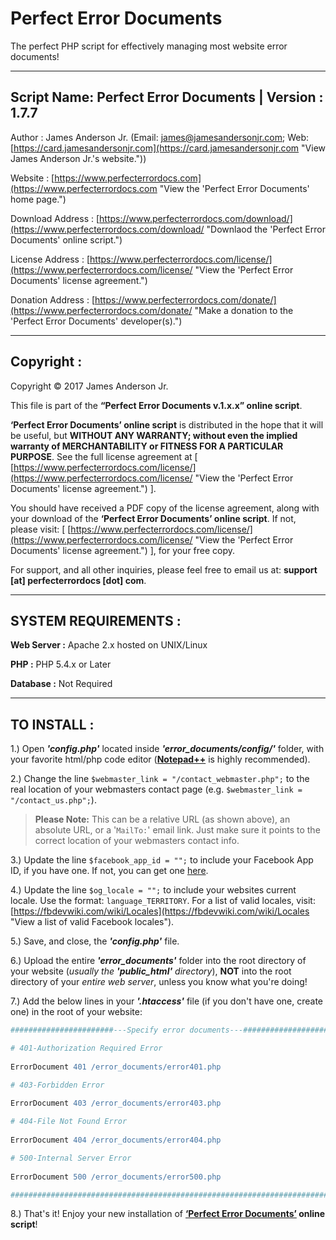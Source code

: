 Perfect Error Documents
=======================

The perfect PHP script for effectively managing most website error documents! 

-----------------------------------------------------------------------
Script Name: Perfect Error Documents | Version : 1.7.7
-----------------------------------------------------------------------

Author : James Anderson Jr. (Email: [james@jamesandersonjr.com](https://www.jamesandersonjr.com/contact_james.php "Contact James Anderson Jr. via email."); Web: [https://card.jamesandersonjr.com](https://card.jamesandersonjr.com "View James Anderson Jr.'s website.")) 

Website : [https://www.perfecterrordocs.com](https://www.perfecterrordocs.com "View the 'Perfect Error Documents' home page.")

Download Address : [https://www.perfecterrordocs.com/download/](https://www.perfecterrordocs.com/download/ "Downlaod the 'Perfect Error Documents' online script.")

License Address : [https://www.perfecterrordocs.com/license/](https://www.perfecterrordocs.com/license/ "View the 'Perfect Error Documents' license agreement.")

Donation Address : [https://www.perfecterrordocs.com/donate/](https://www.perfecterrordocs.com/donate/ "Make a donation to the 'Perfect Error Documents' developer(s).")

-----------------------------------------------------------------------
Copyright :
-----------------------------------------------------------------------

Copyright © 2017 James Anderson Jr.


This file is part of the <b>&ldquo;Perfect Error Documents v.1.x.x&rdquo; online script</b>.

<b>&lsquo;Perfect Error Documents&rsquo; online script</b> is distributed in the hope that it will be useful, but **WITHOUT ANY WARRANTY; without even the implied warranty of MERCHANTABILITY or FITNESS FOR A PARTICULAR PURPOSE**. See the full license agreement at [ [https://www.perfecterrordocs.com/license/](https://www.perfecterrordocs.com/license/ "View the 'Perfect Error Documents' license agreement.") ].

You should have received a PDF copy of the license agreement, along with your download of the <b>&lsquo;Perfect Error Documents&rsquo; online script</b>. If not, please visit: [ [https://www.perfecterrordocs.com/license/](https://www.perfecterrordocs.com/license/ "View the 'Perfect Error Documents' license agreement.") ], for your free copy.

For support, and all other inquiries, please feel free to email us at: <b>support [at] perfecterrordocs [dot] com</b>.

-----------------------------------------------------------------------
SYSTEM REQUIREMENTS :
-----------------------------------------------------------------------

**Web Server :** Apache 2.x hosted on UNIX/Linux

**PHP :** PHP 5.4.x or Later

**Database :** Not Required

-----------------------------------------------------------------------
TO INSTALL :
-----------------------------------------------------------------------

1.) Open ***'config.php'*** located inside ***'error_documents/config/'*** folder, with your favorite html/php code editor ([**Notepad++**](https://notepad-plus-plus.org "Get Notepad++") is highly recommended).

2.) Change the line `$webmaster_link = "/contact_webmaster.php";` to the real location of your webmasters contact page (e.g. `$webmaster_link = "/contact_us.php";`).
 
>**Please Note:** This can be a relative URL (as shown above), an absolute URL, or a '`MailTo:`' email link. Just make sure it points to the correct location of your webmasters contact info.
    
3.) Update the line `$facebook_app_id = "";` to include your Facebook App ID, if you have one. If not, you can get one [here](https://developers.facebook.com "Get a Facebook App ID").

4.) Update the line `$og_locale = "";` to include your websites current locale. Use the format: `language_TERRITORY`. For a list of valid locales, visit: [https://fbdevwiki.com/wiki/Locales](https://fbdevwiki.com/wiki/Locales "View a list of valid Facebook locales").

5.) Save, and close, the ***'config.php'*** file.

6.) Upload the entire ***'error_documents'*** folder into the root directory of your website (*usually the* ***'public_html'*** *directory*), **NOT** into the root directory of your *entire web server*, unless you know what you're doing!

7.) Add the below lines in your ***'.htaccess'*** file (if you don't have one, create one) in the root of your website:

```apache
#######################---Specify error documents---#######################

# 401-Authorization Required Error
 
ErrorDocument 401 /error_documents/error401.php

# 403-Forbidden Error
 
ErrorDocument 403 /error_documents/error403.php

# 404-File Not Found Error
 
ErrorDocument 404 /error_documents/error404.php

# 500-Internal Server Error
 
ErrorDocument 500 /error_documents/error500.php

###########################################################################
```
8.) That's it! Enjoy your new installation of **[&lsquo;Perfect Error Documents&rsquo;](https://www.perfecterrordocs.com "View the 'Perfect Error Documents' home page.") online script**!